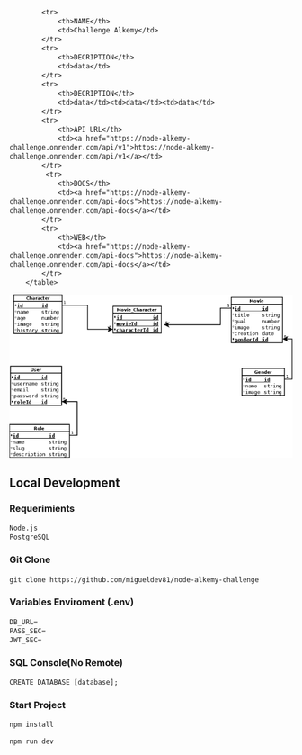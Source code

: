    <table id="vertical-1">
            
            <tr>
                <th>NAME</th>
                <td>Challenge Alkemy</td>
            </tr>
            <tr>
                <th>DECRIPTION</th>
                <td>data</td>
            </tr>
            <tr>
                <th>DECRIPTION</th>
                <td>data</td><td>data</td><td>data</td>
            </tr>
            <tr>
                <th>API URL</th>
                <td><a href="https://node-alkemy-challenge.onrender.com/api/v1">https://node-alkemy-challenge.onrender.com/api/v1</a></td>
            </tr>
             <tr>
                <th>DOCS</th>
                <td><a href="https://node-alkemy-challenge.onrender.com/api-docs">https://node-alkemy-challenge.onrender.com/api-docs</a></td>
            </tr>
            <tr>
                <th>WEB</th>
                <td><a href="https://node-alkemy-challenge.onrender.com/api-docs">https://node-alkemy-challenge.onrender.com/api-docs</a></td>
            </tr>
        </table>

![database](./resources/database.png)
## Local Development
### Requerimients
```
Node.js
PostgreSQL
```
### Git Clone
```
git clone https://github.com/migueldev81/node-alkemy-challenge
```
### Variables Enviroment (.env)
````
DB_URL=
PASS_SEC=
JWT_SEC=
````
### SQL Console(No Remote)
````
CREATE DATABASE [database];
````
### Start Project
```
npm install
```
```
npm run dev
```

